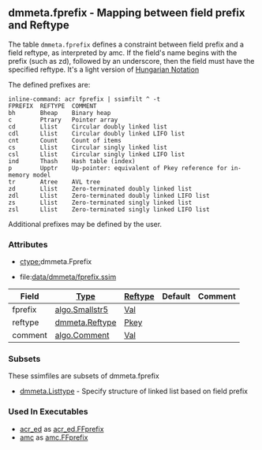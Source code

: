 ## dmmeta.fprefix - Mapping between field prefix and Reftype
<a href="#dmmeta-fprefix"></a>

The table `dmmeta.fprefix` defines a constraint between field prefix and a field reftype,
as interpreted by amc. If the field's name begins with the prefix (such as zd), followed
by an underscore, then the field must have the specified reftype. It's a light version of
[Hungarian Notation](https://en.wikipedia.org/wiki/Hungarian_notation)

The defined prefixes are:

```
inline-command: acr fprefix | ssimfilt ^ -t
FPREFIX  REFTYPE  COMMENT
bh       Bheap    Binary heap
c        Ptrary   Pointer array
cd       Llist    Circular doubly linked list
cdl      Llist    Circular doubly linked LIFO list
cnt      Count    Count of items
cs       Llist    Circular singly linked list
csl      Llist    Circular singly linked LIFO list
ind      Thash    Hash table (index)
p        Upptr    Up-pointer: equivalent of Pkey reference for in-memory model
tr       Atree    AVL tree
zd       Llist    Zero-terminated doubly linked list
zdl      Llist    Zero-terminated doubly linked LIFO list
zs       Llist    Zero-terminated singly linked list
zsl      Llist    Zero-terminated singly linked LIFO list

```

Additional prefixes may be defined by the user.

### Attributes
<a href="#attributes"></a>
<!-- dev.mdmark  mdmark:MDSECTION  state:BEG_AUTO  param:Attributes -->
* [ctype:](/txt/ssimdb/dmmeta/ctype.md)dmmeta.Fprefix

* file:[data/dmmeta/fprefix.ssim](/data/dmmeta/fprefix.ssim)

|Field|[Type](/txt/ssimdb/dmmeta/ctype.md)|[Reftype](/txt/ssimdb/dmmeta/reftype.md)|Default|Comment|
|---|---|---|---|---|
|fprefix|[algo.Smallstr5](/txt/protocol/algo/README.md#algo-smallstr5)|[Val](/txt/exe/amc/reftypes.md#val)|||
|reftype|[dmmeta.Reftype](/txt/ssimdb/dmmeta/reftype.md)|[Pkey](/txt/exe/amc/reftypes.md#pkey)|||
|comment|[algo.Comment](/txt/protocol/algo/Comment.md)|[Val](/txt/exe/amc/reftypes.md#val)|||

<!-- dev.mdmark  mdmark:MDSECTION  state:END_AUTO  param:Attributes -->

### Subsets
<a href="#subsets"></a>
<!-- dev.mdmark  mdmark:MDSECTION  state:BEG_AUTO  param:Subsets -->
These ssimfiles are subsets of dmmeta.fprefix

* [dmmeta.Listtype](/txt/ssimdb/dmmeta/listtype.md) - Specify structure of linked list based on field prefix 

<!-- dev.mdmark  mdmark:MDSECTION  state:END_AUTO  param:Subsets -->

### Used In Executables
<a href="#used-in-executables"></a>
<!-- dev.mdmark  mdmark:MDSECTION  state:BEG_AUTO  param:ImdbUses -->

* [acr_ed](/txt/exe/acr_ed/internals.md) as [acr_ed.FFprefix](/txt/exe/acr_ed/internals.md#acr_ed-ffprefix)
* [amc](/txt/exe/amc/internals.md) as [amc.FFprefix](/txt/exe/amc/internals.md#amc-ffprefix)

<!-- dev.mdmark  mdmark:MDSECTION  state:END_AUTO  param:ImdbUses -->

